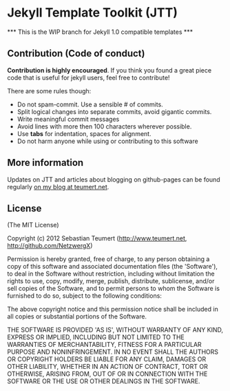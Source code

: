 Jekyll Template Toolkit (JTT)
=============================

*** This is the WIP branch for Jekyll 1.0 compatible templates ***
		
	
Contribution (Code of conduct)
------------------------------

**Contribution is highly encouraged**. If you think you found a great piece code that is useful
for jekyll users, feel free to contribute!

There are some rules though:
	
* Do not spam-commit. Use a sensible # of commits.
* Split logical changes into separate commits, avoid gigantic commits.
* Write meaningful commit messages
* Avoid lines with more then 100 characters wherever possible.
* Use **tabs** for indentation, spaces for alignment.
* Do not harm anyone while using or contributing to this software
		
More information
----------------

Updates on JTT and articles about blogging on github-pages can be found regularly
[on my blog at teumert.net](http://www.teumert.net/).

		
License
-------
(The MIT License)

Copyright (c) 2012 Sebastian Teumert (<http://www.teumert.net>, <http://github.com/NetzwergX>)

Permission is hereby granted, free of charge, to any person obtaining a copy
of this software and associated documentation files (the 'Software'), to deal
in the Software without restriction, including without limitation the rights
to use, copy, modify, merge, publish, distribute, sublicense, and/or sell
copies of the Software, and to permit persons to whom the Software is
furnished to do so, subject to the following conditions:

The above copyright notice and this permission notice shall be included in all
copies or substantial portions of the Software.

THE SOFTWARE IS PROVIDED 'AS IS', WITHOUT WARRANTY OF ANY KIND, EXPRESS OR
IMPLIED, INCLUDING BUT NOT LIMITED TO THE WARRANTIES OF MERCHANTABILITY,
FITNESS FOR A PARTICULAR PURPOSE AND NONINFRINGEMENT. IN NO EVENT SHALL THE
AUTHORS OR COPYRIGHT HOLDERS BE LIABLE FOR ANY CLAIM, DAMAGES OR OTHER
LIABILITY, WHETHER IN AN ACTION OF CONTRACT, TORT OR OTHERWISE, ARISING FROM,
OUT OF OR IN CONNECTION WITH THE SOFTWARE OR THE USE OR OTHER DEALINGS IN THE
SOFTWARE.
